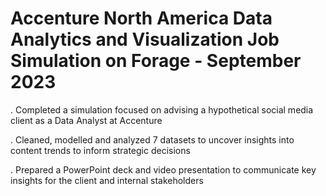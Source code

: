 # Accenture North America Data Analytics and Visualization Job Simulation on Forage - September 2023

. Completed a simulation focused on advising a hypothetical social media client as a Data Analyst at Accenture

. Cleaned, modelled and analyzed 7 datasets to uncover insights into content trends to inform strategic decisions

. Prepared a PowerPoint deck and video presentation to communicate key insights for the client and internal stakeholders

